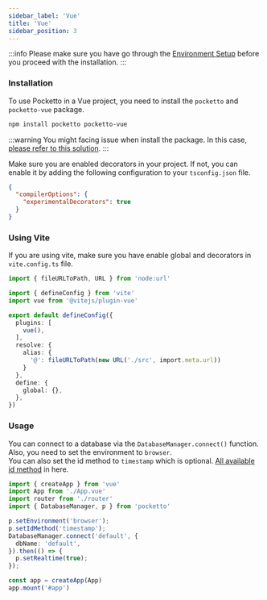 ```yaml
---
sidebar_label: 'Vue'
title: 'Vue'
sidebar_position: 3
---
```


:::info
Please make sure you have go through the [Environment Setup](/docs/environment-setup) before you proceed with the installation.
:::

### Installation

To use Pocketto in a Vue project, you need to install the `pocketto` and `pocketto-vue` package.

```bash
npm install pocketto pocketto-vue
```

:::warning
You might facing issue when install the package. In this case, [please refer to this solution](/docs/environment-setup#debug-for-npmyarn-install).
:::

Make sure you are enabled decorators in your project. If not, you can enable it by adding the following configuration to your `tsconfig.json` file.

```json title="tsconfig.json"
{
  "compilerOptions": {
    "experimentalDecorators": true
  }
}
```

### Using Vite

If you are using vite, make sure you have enable global and decorators in `vite.config.ts` file.

```ts title="vite.config.ts"
import { fileURLToPath, URL } from 'node:url'

import { defineConfig } from 'vite'
import vue from '@vitejs/plugin-vue'

export default defineConfig({
  plugins: [
    vue(),
  ],
  resolve: {
    alias: {
      '@': fileURLToPath(new URL('./src', import.meta.url))
    }
  },
  define: {
    global: {},
  },
})

```

### Usage

You can connect to a database via the `DatabaseManager.connect()` function. <br />
Also, you need to set the environment to `browser`. <br />
You can also set the id method to `timestamp` which is optional. [All available id method](/docs/data-modelling/id) in here.

```ts title="src/main.ts"
import { createApp } from 'vue'
import App from './App.vue'
import router from './router'
import { DatabaseManager, p } from 'pocketto'

p.setEnvironment('browser');
p.setIdMethod('timestamp');
DatabaseManager.connect('default', {
  dbName: 'default',
}).then(() => {
  p.setRealtime(true);
});

const app = createApp(App)
app.mount('#app')
```